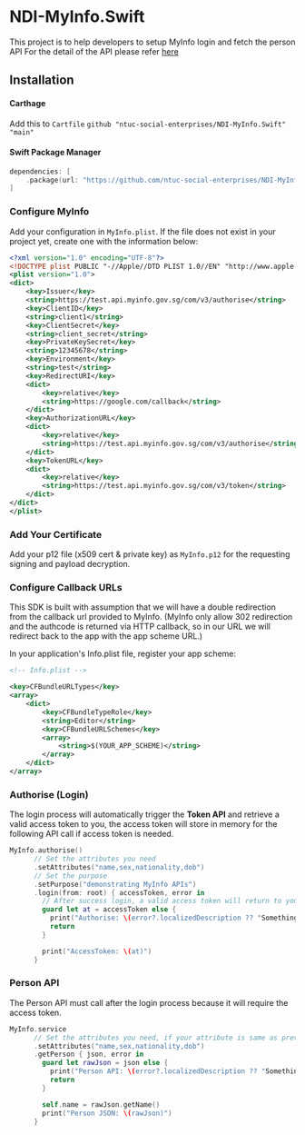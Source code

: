# NDI-MyInfo.Swift

This project is to help developers to setup MyInfo login and fetch the person API
For the detail of the API please refer [here](https://public.cloud.myinfo.gov.sg/myinfo/api/myinfo-kyc-v3.1.1.html)

## Installation
#### Carthage
Add this to `Cartfile`
`github "ntuc-social-enterprises/NDI-MyInfo.Swift" "main"`

#### Swift Package Manager
```swift
dependencies: [
    .package(url: "https://github.com/ntuc-social-enterprises/NDI-MyInfo.Swift.git", branch("main"))
]
```

### Configure MyInfo
Add your configuration in `MyInfo.plist`. If the file does not exist in your project yet, create one with the information below:

```xml
<?xml version="1.0" encoding="UTF-8"?>
<!DOCTYPE plist PUBLIC "-//Apple//DTD PLIST 1.0//EN" "http://www.apple.com/DTDs/PropertyList-1.0.dtd">
<plist version="1.0">
<dict>
	<key>Issuer</key>
	<string>https://test.api.myinfo.gov.sg/com/v3/authorise</string>
	<key>ClientID</key>
	<string>client1</string>
	<key>ClientSecret</key>
	<string>client_secret</string>
	<key>PrivateKeySecret</key>
	<string>12345678</string>
	<key>Environment</key>
	<string>test</string>
	<key>RedirectURI</key>
	<dict>
		<key>relative</key>
		<string>https://google.com/callback</string>
	</dict>
	<key>AuthorizationURL</key>
	<dict>
		<key>relative</key>
		<string>https://test.api.myinfo.gov.sg/com/v3/authorise</string>
	</dict>
	<key>TokenURL</key>
	<dict>
		<key>relative</key>
		<string>https://test.api.myinfo.gov.sg/com/v3/token</string>
	</dict>
</dict>
</plist>
```

### Add Your Certificate
Add your p12 file (x509 cert & private key) as `MyInfo.p12` for the requesting signing and payload decryption.

### Configure Callback URLs
This SDK is built with assumption that we will have a double redirection from the callback url provided to MyInfo. (MyInfo only allow 302 redirection and the authcode is returned via HTTP callback, so in our URL we will redirect back to the app with the app scheme URL.)

In your application's Info.plist file, register your app scheme:
```xml
<!-- Info.plist -->

<key>CFBundleURLTypes</key>
<array>
    <dict>
        <key>CFBundleTypeRole</key>
        <string>Editor</string>
        <key>CFBundleURLSchemes</key>
        <array>
            <string>$(YOUR_APP_SCHEME)</string>
        </array>
    </dict>
</array>
```

### Authorise (Login)
The login process will automatically trigger the **Token API** and retrieve a valid access token to you, the access token will store in memory for the following API call if access token is needed.
```swift
MyInfo.authorise()
      // Set the attributes you need 
      .setAttributes("name,sex,nationality,dob")
      // Set the purpose 
      .setPurpose("demonstrating MyInfo APIs")
      .login(from: root) { accessToken, error in
        // After success login, a valid access token will return to you incase you need to call API yourself.      
        guard let at = accessToken else {
          print("Authorise: \(error?.localizedDescription ?? "Something went wrong")")
          return
        }

        print("AccessToken: \(at)")
      }
```

### Person API
The Person API must call after the login process because it will require the access token.
```swift
MyInfo.service
      // Set the attributes you need, if your attribute is same as previous, you can skip this line
      .setAttributes("name,sex,nationality,dob")
      .getPerson { json, error in
        guard let rawJson = json else {
          print("Person API: \(error?.localizedDescription ?? "Something went wrong")")
          return
        }

        self.name = rawJson.getName()
        print("Person JSON: \(rawJson)")
      }
```
